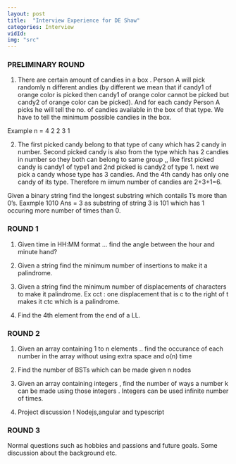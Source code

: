 ```yaml
---
layout: post
title:  "Interview Experience for DE Shaw"
categories: Interview
vidId:
img: "src"
---
```


### **PRELIMINARY ROUND**

1) There are certain amount of candies in a box . Person A will pick randomly n different andies (by different we mean that if candy1 of orange color is picked then candy1 of orange color cannot be picked but candy2 of orange color can be picked). And for each candy Person A picks he will tell the no. of candies available in the box of that type. We have to tell the minimum possible candies in the box.

Example
n = 4
2 2 3 1

2) The first picked candy belong to that type of cany which has 2 candy in number.
Second picked candy is also from the type which has 2 candies in number so they
both can belong to same group ,, like first picked candy is candy1 of type1 and 2nd
picked is candy2 of type 1.
next we pick a candy whose type has 3 candies. And the 4th candy has only one candy of
its type. Therefore m iimum number of candies are 2+3+1=6.

Given a binary string find the longest substring which contails 1’s more than 0’s.
Eaxmple 1010
Ans = 3 as substring of string 3 is 101 which has 1 occuring more number of times than 0.

### **ROUND 1**
1) Given time in HH:MM format ... find the angle between the hour and minute hand?

2) Given a string find the minimum number of insertions to make it a palindrome.

3) Given a string find the minimum number of displacements of characters to make it palindrome.
Ex cct : one displacement that is c to the right of t makes it ctc which is a palindrome.

4) Find the 4th element from the end of a LL.

### **ROUND 2**
1) Given an array containing 1 to n elements .. find the occurance of each number in the array without using extra space and o(n) time

2) Find the number of BSTs which can be made given n nodes

3) Given an array containing integers , find the number of ways a number k can be made using those integers . Integers can be used infinite number of times.

4) Project discussion ! Nodejs,angular and typescript

### **ROUND 3**
Normal questions such as hobbies and passions and future goals. Some discussion about the background etc.